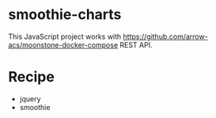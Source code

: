 # smoothie-charts

This JavaScript project works with https://github.com/arrow-acs/moonstone-docker-compose REST API.

# Recipe

* jquery
* smoothie
